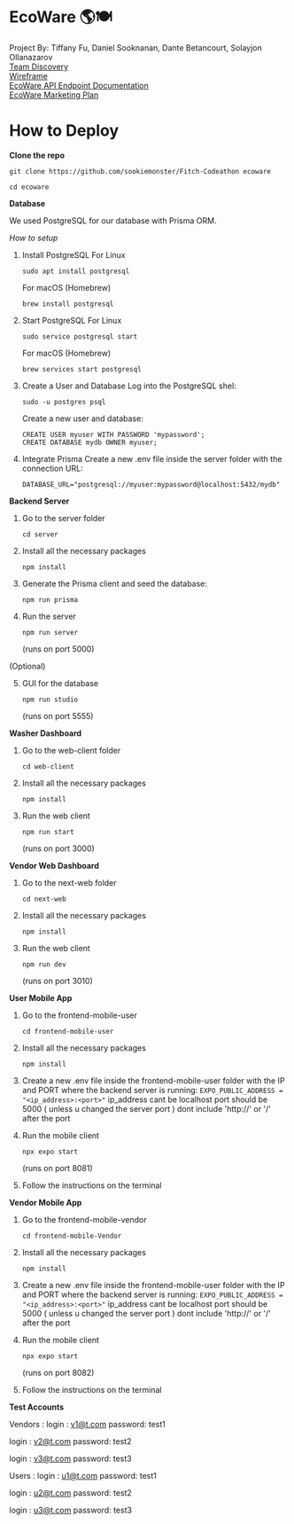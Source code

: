 # EcoWare 🌎🍽️
Project By: Tiffany Fu, Daniel Sooknanan, Dante Betancourt, Solayjon Ollanazarov <br>
[Team Discovery](https://www.figma.com/board/gGCsLOUfskSWuw0Flmw9gt/Team-4-Discovery?node-id=0-1&node-type=canvas&t=GIlpj3XGpo9iecjX-0) <br>
[Wireframe](https://www.figma.com/design/vBSkMnoNiU1iBdxIJ5l15O/EcoWare?node-id=17-49&node-type=canvas&t=M0Y08aw3LX3AAdWn-0) <br>
[EcoWare API Endpoint Documentation](https://github.com/user-attachments/files/17452292/EcoWare.API.Endpoint.Documentation.pdf) <br>
[EcoWare Marketing Plan](https://github.com/user-attachments/files/17452301/EcoWare.Marketing.Plan.pdf)
# How to Deploy

**Clone the repo**

```
git clone https://github.com/sookiemonster/Fitch-Codeathon ecoware

cd ecoware
```

**Database**

We used PostgreSQL for our database with Prisma ORM.

*How to setup*

1. Install PostgreSQL
    For Linux

    ```
    sudo apt install postgresql
    ```
    For macOS (Homebrew) 
    ```
    brew install postgresql
    ```
    
2. Start PostgreSQL
    For Linux 
    ```
    sudo service postgresql start
    ```
    For macOS (Homebrew) 
    ```
    brew services start postgresql
    ```
    
3. Create a User and Database
    Log into the PostgreSQL shel: 
    ```
    sudo -u postgres psql
    ```
    Create a new user and database: 
    ```
    CREATE USER myuser WITH PASSWORD 'mypassword';
    CREATE DATABASE mydb OWNER myuser;
    ```

4. Integrate Prisma
    Create a new .env file inside the server folder with the connection URL:
    ```
    DATABASE_URL="postgresql://myuser:mypassword@localhost:5432/mydb"
    ```

**Backend Server**

1. Go to the server folder
    ```
    cd server
    ```

2. Install all the necessary packages
    ```
    npm install
    ```

3. Generate the Prisma client and seed the database:
    ```
    npm run prisma
    ```

4. Run the server
    ```
    npm run server
    ```
    (runs on port 5000)

  (Optional)

5. GUI for the database
    ```
    npm run studio
    ```
    (runs on port 5555)

**Washer Dashboard**

1. Go to the web-client folder
    ```
    cd web-client
    ```

2. Install all the necessary packages
    ```
    npm install
    ```

3. Run the web client
    ```
    npm run start
    ```
    (runs on port 3000)

**Vendor Web Dashboard**

1. Go to the next-web folder
    ```
    cd next-web
    ```

2. Install all the necessary packages
    ```
    npm install
    ```

3. Run the web client
    ```
    npm run dev
    ```
    (runs on port 3010)

**User Mobile App**

1. Go to the frontend-mobile-user
    ```
    cd frontend-mobile-user
    ```

2. Install all the necessary packages
    ```
    npm install
    ```

3. Create a new .env file inside the frontend-mobile-user folder with the IP and PORT where the backend server is running:
    ```EXPO_PUBLIC_ADDRESS = "<ip_address>:<port>"```
    ip_address cant be localhost
    port should be 5000 ( unless u changed the server port )
    dont include 'http://' or '/' after the port

4. Run the mobile client
    ```
    npx expo start
    ```
    (runs on port 8081)

5. Follow the instructions on the terminal

**Vendor Mobile App**

1. Go to the frontend-mobile-vendor
    ```
    cd frontend-mobile-Vendor
    ```

2. Install all the necessary packages
    ```
    npm install
    ```

3. Create a new .env file inside the frontend-mobile-user folder with the IP and PORT where the backend server is running:
    ```EXPO_PUBLIC_ADDRESS = "<ip_address>:<port>"```
    ip_address cant be localhost
    port should be 5000 ( unless u changed the server port )
    dont include 'http://' or '/' after the port

4. Run the mobile client
    ```
    npx expo start
    ```
    (runs on port 8082)

5. Follow the instructions on the terminal

**Test Accounts**

Vendors : 
  login : v1@t.com
  password: test1

  login : v2@t.com
  password: test2

  login : v3@t.com
  password: test3

Users : 
  login : u1@t.com
  password: test1

  login : u2@t.com
  password: test2

  login : u3@t.com
  password: test3



  


 


      

  




